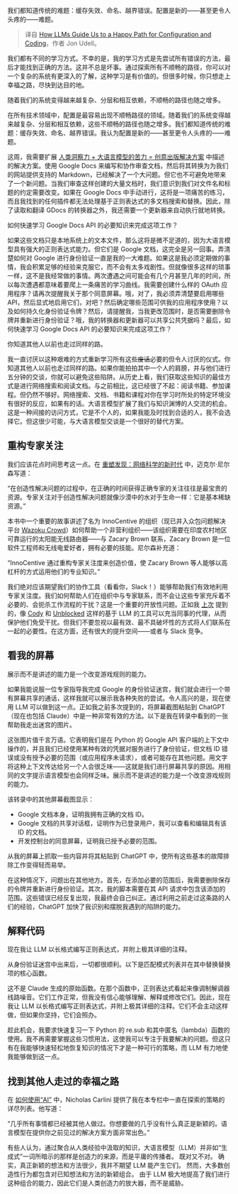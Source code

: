 
<!--
title: 大语言模型如何指引我们走向配置和编码的幸福之路
cover: https://cdn.thenewstack.io/media/2024/08/e9180afa-getty-images-icznzbda4fw-unsplash.jpg
-->

我们都知道传统的难题：缓存失效、命名、越界错误。配置是新的——甚至更令人头疼的——难题。

> 译自 [How LLMs Guide Us to a Happy Path for Configuration and Coding](https://thenewstack.io/how-llms-guide-us-to-a-happy-path-for-configuration-and-coding/)，作者 Jon Udell。

我们都有不同的学习方式。不幸的是，我的学习方式是先尝试所有错误的方法，最后才能找到正确的方法。这并不总是坏事。通过探索所有不顺畅的路径，你可以对一个复杂的系统有更深入的了解，这种学习是有价值的。但很多时候，你只想走上幸福之路，尽快到达目的地。

随着我们的系统变得越来越复杂、分层和相互依赖，不顺畅的路径也随之增多。

在所有技术领域中，配置是最容易出现不顺畅路径的领域。随着我们的系统变得越来越复杂、分层和相互依赖，这些不顺畅的路径也随之增多。我们都知道传统的难题：缓存失效、命名、越界错误。我认为配置是新的——甚至更令人头疼的——难题。

这周，我需要扩展 [人类洞察力 + 大语言模型的苦力 = 创意出版解决方案](https://thenewstack.io/human-insight-llm-grunt-work-creative-publishing-solution/) 中描述的解决方案。使用 Google Docs 来编写和协作审查文档，然后将其转换为为我们的网站提供支持的 Markdown，已经解决了一个大问题。但它也不可避免地带来了一个新问题。当我们审查这样创建的大量文档时，我们意识到我们对文件名和标题的约定需要改变。如果在 Google Docs 中手动进行，这将是一项痛苦的练习，而且我找到的任何插件都无法处理基于正则表达式的多文档搜索和替换。因此，除了读取和翻译 GDocs 的转换器之外，我还需要一个更新器来自动执行就地转换。

如何快速学习 Google Docs API 的必要知识来完成这项工作？

如果这些文档只是本地系统上的文本文件，那么这将是微不足道的，因为大语言模型具有强大的正则表达式能力。但它们是 Google 文档，这完全是另一回事。弄清楚如何对 Google 进行身份验证一直是我的一大难题。如果这是我必须定期做的事情，我会积累足够的经验来克服它，而不会有太多戏剧性。但就像很多这样的琐事一样，这不是我经常做的事情。两次遭遇之间可能会有几个月甚至几年的时间，所以每次遭遇都意味着要爬上一条痛苦的学习曲线。我需要创建什么样的 OAuth 应用程序？请再次提醒我关于那个同意屏幕。哦，对了，我必须弄清楚要启用哪些 API，然后显式地启用它们，对吧？然后确定哪些范围可供我的应用程序使用？以及如何持久化身份验证令牌？然后，请提醒我，当我更改范围时，是否需要删除令牌并重新进行身份验证？哦，我的转换器和更新器可以共享公共凭据吗？最后，如何快速学习 Google Docs API 的必要知识来完成这项工作？

你知道其他人以前也走过同样的路。

我一直讨厌以这种艰难的方式重新学习所有这些~~废话~~必要的但令人讨厌的仪式。你知道其他人以前也走过同样的路。如果你能拍拍其中一个人的肩膀，并与他们进行五分钟的交谈，你就可以避免这些陷阱。从历史上看，我们获取这些知识的最佳方式是进行网络搜索和阅读文档。与之前相比，这已经很了不起：阅读书籍、参加课程。但仍然不够好。网络搜索、文档、书籍和课程对你在学习时所处的特定环境没有很好的反应，如果有的话。大语言模型扩展了我们与知识渊博的人交流的机会。这是一种间接的访问方式，它是不个人的，如果我能及时找到合适的人，我不会选择它。但这很少可能，与大语言模型交谈是一个很好的替代方案。

## 重构专家关注

我们应该花点时间思考这一点。在 [重塑发现：网络科学的新时代](https://www.amazon.com/Reinventing-Discovery-New-Networked-Science/dp/0691160198) 中，迈克尔·尼尔森写道：

“在创造性解决问题的过程中，在正确的时间获得正确专家的关注往往是最宝贵的资源。专家关注对于创造性解决问题就像沙漠中的水对于生命一样：它是基本稀缺资源。”

本书中一个重要的故事讲述了名为 InnoCentive 的组织（现已并入众包问题解决平台 [Wazoku Crowd](https://www.wazokucrowd.com/)）如何帮助一个非营利组织——该组织需要在印度农村地区可靠运行的太阳能无线路由器——与 Zacary Brown 联系，Zacary Brown 是一位软件工程师和无线电爱好者，拥有必要的技能。尼尔森补充道：

“InnoCentive 通过重构专家关注度来创造价值，使 Zacary Brown 等人能够以高杠杆的方式运用他们的专业知识。”

我们绝对应该期望我们的协作工具（看看你，Slack！）能够帮助我们有效地利用专家关注度。我们如何帮助人们在组织中与专家联系，而不会让这些专家充斥着不必要的、会扼杀工作流程的干扰？这是一个重要的开放性问题。正如我 [上次](https://thenewstack.io/choosing-when-to-use-or-not-use-llms-as-a-developer/) 提到的，像 [Cody](https://sourcegraph.com/cody) 和 [Unblocked](https://getunblocked.com) 这样的基于 LLM 的工具可以充当同事的代理，从而保护他们免受干扰。但我们不要忽视以最有效、最不具破坏性的方式将人们联系在一起的必要性。在这方面，还有很大的提升空间——或者与 Slack 竞争。

## 看我的屏幕

展示而不是讲述的能力是一个改变游戏规则的能力。

如果我能说服一位专家指导我完成 Google 的身份验证迷宫，我们就会进行一个带有屏幕共享的通话，这样我就可以展示我各种失败的尝试。令人高兴的是，现在使用 LLM 可以做到这一点。正如我之前多次提到的，将屏幕截图粘贴到 ChatGPT（现在也包括 Claude）中是一种非常有效的方法。以下是我在转录中看到的一张帮助我走出迷宫的图片。

这张图片值千言万语。它表明我们是在 Python 的 Google API 客户端的上下文中操作的，并且我们已经使用某种有效的凭据对服务进行了身份验证，但文档 ID 错误或没有授予必要的范围（或应用程序未请求），或者可能存在其他问题。用文字将这种上下文传达给另一个人会很乏味——这就是我们进行屏幕共享的原因。用相同的文字提示语言模型也会同样乏味。展示而不是讲述的能力是一个改变游戏规则的能力。

该转录中的其他屏幕截图显示：

- Google 文档本身，证明我拥有正确的文档 ID。
- Google 文档的共享对话框，证明作为已登录用户，我可以查看和编辑具有该 ID 的文档。
- 开发控制台的同意屏幕，证明我已授予必要的范围。

从我的屏幕上抓取一些内容并将其粘贴到 ChatGPT 中，使所有这些基本的故障排除工作变得轻而易举。

在这种情况下，问题出在其他地方。首先，在添加必要的范围后，我需要删除保存的令牌并重新进行身份验证。其次，我的脚本需要在其 API 请求中包含该添加的范围。这些错误已经反复出现，我最终会自己纠正。通过利用之前走过这条路的人们的经验，ChatGPT 加快了我识别和摆脱我遇到的陷阱的能力。

## 解释代码

现在我让 LLM 以长格式编写正则表达式，并附上极其详细的注释。

从身份验证迷宫中出来后，一切都很顺利。以下是匹配模式列表并在其中替换替换项的核心函数。

这不是 Claude 生成的原始函数。在那个函数中，正则表达式看起来像调制解调器线路噪音。它们工作正常，但我没有信心能够理解、解释或修改它们。因此，现在我让 LLM 以长格式编写正则表达式，并附上极其详细的注释。它们不会主动这样做，但如果你坚持，它们会照办。

趁此机会，我要求快速复习一下 Python 的 re.sub 和其中匿名（lambda）函数的使用。我不再需要掌握这些习惯用法，这使我可以专注于我要解决的问题。但这只有在我能够快速轻松地恢复知识的情况下才是一种可行的策略，而 LLM 有力地使我能够做到这一点。

## 找到其他人走过的幸福之路

在 [如何使用“AI”](https://nicholas.carlini.com/writing/2024/how-i-use-ai.html) 中，Nicholas Carlini 提供了我在本专栏中一直在探索的策略的详尽列表。他写道：

“几乎所有事情都已经被其他人做过。你想要做的几乎没有什么真正是新颖的。语言模型在提供你之前见过的解决方案方面非常出色。”

有些人认为，通过聚合从人类经验中汲取的知识，大语言模型（LLM）并非如“生成式”一词所暗示的那样是创造力的来源，而是平庸的传播者。 既对又不对。 确实，真正新颖的想法和方法很少，我并不期望 LLM 能产生它们。 然而，大多数创造性行为都包含对已知想法和方法的新颖组合。 由于 LLM 极大地提高了我们进行这种组合的能力，因此它们是人类创造力的放大器，而不是威胁。
